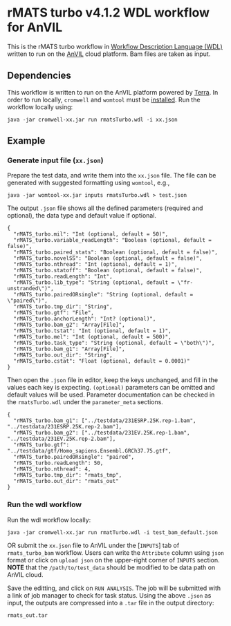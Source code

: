 # rMATS turbo v4.1.2 WDL workflow for AnVIL

This is the rMATS turbo workflow in [Workflow Description Language
(WDL)](https://openwdl.org/) written to run on the
[AnVIL](https://anvil.terra.bio/) cloud platform. Bam files are taken
as input.

## Dependencies

This workflow is written to run on the AnVIL platform powered by
[Terra](https://app.terra.bio/). In order to run locally, `cromwell`
and `womtool` must be
[installed](https://github.com/broadinstitute/cromwell/releases). Run
the workflow locally using:

```
java -jar cromwell-xx.jar run rmatsTurbo.wdl -i xx.json
```

## Example

### Generate input file (`xx.json`)

Prepare the test data, and write them into the `xx.json` file. The
file can be generated with suggested formatting using `womtool`, e.g.,

```
java -jar womtool-xx.jar inputs rmatsTurbo.wdl > test.json
```

The output `.json` file shows all the defined parameters (required and
optional), the data type and default value if optional.

```
{
  "rMATS_turbo.mil": "Int (optional, default = 50)",
  "rMATS_turbo.variable_readLength": "Boolean (optional, default = false)",
  "rMATS_turbo.paired_stats": "Boolean (optional, default = false)",
  "rMATS_turbo.novelSS": "Boolean (optional, default = false)",
  "rMATS_turbo.nthread": "Int (optional, default = 1)",
  "rMATS_turbo.statoff": "Boolean (optional, default = false)",
  "rMATS_turbo.readLength": "Int",
  "rMATS_turbo.lib_type": "String (optional, default = \"fr-unstranded\")",
  "rMATS_turbo.pairedORsingle": "String (optional, default = \"paired\")",
  "rMATS_turbo.tmp_dir": "String",
  "rMATS_turbo.gtf": "File",
  "rMATS_turbo.anchorLength": "Int? (optional)",
  "rMATS_turbo.bam_g2": "Array[File]",
  "rMATS_turbo.tstat": "Int (optional, default = 1)",
  "rMATS_turbo.mel": "Int (optional, default = 500)",
  "rMATS_turbo.task_type": "String (optional, default = \"both\")",
  "rMATS_turbo.bam_g1": "Array[File]",
  "rMATS_turbo.out_dir": "String",
  "rMATS_turbo.cstat": "Float (optional, default = 0.0001)"
}

```

Then open the `.json` file in editor, keep the keys unchanged, and
fill in the values each key is expecting. `(optional)` parameters can
be omitted and default values will be used. Parameter documentation
can be checked in the `rmatsTurbo.wdl` under the `parameter_meta`
sections.

```
{
  "rMATS_turbo.bam_g1": ["../testdata/231ESRP.25K.rep-1.bam", "../testdata/231ESRP.25K.rep-2.bam"],
  "rMATS_turbo.bam_g2": ["../testdata/231EV.25K.rep-1.bam", "../testdata/231EV.25K.rep-2.bam"],
  "rMATS_turbo.gtf": "../testdata/gtf/Homo_sapiens.Ensembl.GRCh37.75.gtf",
  "rMATS_turbo.pairedORsingle": "paired",
  "rMATS_turbo.readLength": 50,
  "rMATS_turbo.nthread": 4,
  "rMATS_turbo.tmp_dir": "rmats_tmp",
  "rMATS_turbo.out_dir": "rmats_out"
}
```

### Run the wdl workflow

Run the wdl workflow locally:

```
java -jar cromwell-xx.jar run rmatTurbo.wdl -i test_bam_default.json
```

OR submit the `xx.json` file to AnVIL under the [`INPUTS`] tab of
`rmats_turbo_bam` workflow. Users can write the `Attribute` column
using `json` format or click on `upload json` on the upper-right
corner of `INPUTS` section. **NOTE** that the `/path/to/test_data`
should be modified to be data path on AnVIL cloud.

Save the editting, and click on `RUN ANALYSIS`. The job will be
submitted with a link of job manager to check for task status. Using
the above `.json` as input, the outputs are compressed into a `.tar`
file in the output directory:

```
rmats_out.tar
```







